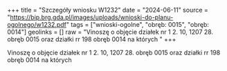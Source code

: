 +++
title = "Szczegóły wniosku W1232"
date = "2024-06-11"
source = "https://bip.brg.gda.pl/images/uploads/wnioski-do-planu-ogolnego/w1232.pdf"
tags = ["wnioski-ogolne", "obręb: 0015", "obręb: 0014"]
geolinks = []
raw = "Vinoszę o objęcie działek nr 1 2. 10, 1207  28. obręb 0015 oraz działki rr 198 obręb 0014 na których "
+++

Vinoszę o objęcie działek nr 1 2. 10, 1207  28. obręb 0015 oraz działki rr 198 obręb 0014 na których



